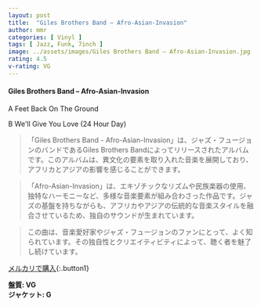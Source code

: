 ```yaml
---
layout: post
title:  "Giles Brothers Band – Afro-Asian-Invasion"
author: mmr
categories: [ Vinyl ]
tags: [ Jazz, Funk, 7inch ]
image: ../assets/images/Giles Brothers Band – Afro-Asian-Invasion.jpg
rating: 4.5
v-rating: VG
---
```


#### Giles Brothers Band – Afro-Asian-Invasion

A Feet Back On The Ground

B We'll Give You Love (24 Hour Day)

> 「Giles Brothers Band - Afro-Asian-Invasion」は、ジャズ・フュージョンのバンドであるGiles Brothers Bandによってリリースされたアルバムです。このアルバムは、異文化の要素を取り入れた音楽を展開しており、アフリカとアジアの影響を感じることができます。

> 「Afro-Asian-Invasion」は、エキゾチックなリズムや民族楽器の使用、独特なハーモニーなど、多様な音楽要素が組み合わさった作品です。ジャズの基盤を持ちながらも、アフリカやアジアの伝統的な音楽スタイルを融合させているため、独自のサウンドが生まれています。

> この曲は、音楽愛好家やジャズ・フュージョンのファンにとって、よく知られています。その独自性とクリエイティビティによって、聴く者を魅了し続けています。



[メルカリで購入](https://jp.mercari.com/item/m37042695370){:.button1}


<div class="mt-4 mb-4 d-flex align-items-center">
<strong class="mr-1">盤質: VG</strong>
</div>
<div class="mt-4 mb-4 d-flex align-items-center">
<strong class="mr-1">ジャケット: G</strong>
</div>